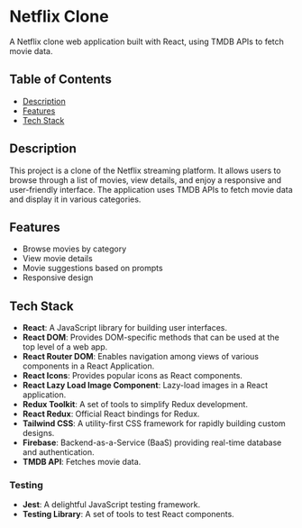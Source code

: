 # Netflix Clone

A Netflix clone web application built with React, using TMDB APIs to fetch movie data.

## Table of Contents

- [Description](#description)
- [Features](#features)
- [Tech Stack](#tech-stack)
## Description

This project is a clone of the Netflix streaming platform. It allows users to browse through a list of movies, view details, and enjoy a responsive and user-friendly interface. The application uses TMDB APIs to fetch movie data and display it in various categories.

## Features

- Browse movies by category
- View movie details
- Movie suggestions based on prompts
- Responsive design

## Tech Stack

- **React**: A JavaScript library for building user interfaces.
- **React DOM**: Provides DOM-specific methods that can be used at the top level of a web app.
- **React Router DOM**: Enables navigation among views of various components in a React Application.
- **React Icons**: Provides popular icons as React components.
- **React Lazy Load Image Component**: Lazy-load images in a React application.
- **Redux Toolkit**: A set of tools to simplify Redux development.
- **React Redux**: Official React bindings for Redux.
- **Tailwind CSS**: A utility-first CSS framework for rapidly building custom designs.
- **Firebase**: Backend-as-a-Service (BaaS) providing real-time database and authentication.
- **TMDB API**: Fetches movie data.

### Testing

- **Jest**: A delightful JavaScript testing framework.
- **Testing Library**: A set of tools to test React components.
